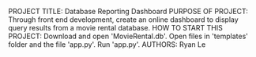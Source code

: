 PROJECT TITLE: Database Reporting Dashboard
PURPOSE OF PROJECT: Through front end development, create an online dashboard to display query results from
a movie rental database. 
HOW TO START THIS PROJECT: Download and open 'MovieRental.db'. Open files in 'templates' folder and the file
'app.py'. Run 'app.py'.
AUTHORS: Ryan Le
